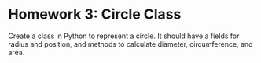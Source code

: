 # Homework 3: Circle Class
Create a class in Python to represent a circle. It should have a fields for radius and position, and methods to
calculate diameter, circumference, and area. 
